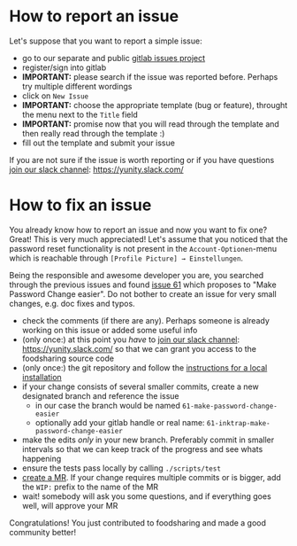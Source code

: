 # How to report an issue

Let's suppose that you want to report a simple issue:

 - go to our separate and public [gitlab issues project](https://gitlab.com/foodsharing-dev/issues0/issues)
 - register/sign into gitlab
 - **IMPORTANT:** please search if the issue was reported before. Perhaps try multiple different wordings
 - click on ``New Issue``
 - **IMPORTANT:** choose the appropriate template (bug or feature), throught the menu next to the ``Title`` field
 - **IMPORTANT:** promise now that you will read through the template and then really read through the template :)
 - fill out the template and submit your issue

If you are not sure if the issue is worth reporting or if you have questions [join our slack channel](./resources/links.md): <https://yunity.slack.com/>

# How to fix an issue

You already know how to report an issue and now you want to fix one? Great!
This is very much appreciated! Let's assume that you noticed that the password
reset functionality is not present in the ``Account-Optionen``-menu which is
reachable through ``[Profile Picture] → Einstellungen``.

Being the responsible and awesome developer you are, you searched through the
previous issues and found [issue
61](https://gitlab.com/foodsharing-dev/issues0/issues/61) which proposes to
"Make Password Change easier". Do not bother to create an issue for very small
changes, e.g. doc fixes and typos.

 - check the comments (if there are any). Perhaps someone is already working on this issue or added some useful info
 - (only once:) at this point you *have* to [join our slack channel](./resources/links.md): <https://yunity.slack.com/> so that we can grant you access to the foodsharing source code
 - (only once:) the git repository and follow the [instructions for a local installation]()
 - if your change consists of several smaller commits, create a new designated branch and reference the issue
    - in our case the branch would be named ``61-make-password-change-easier``
    - optionally add your gitlab handle or real name: ``61-inktrap-make-password-change-easier``
 - make the edits *only* in your new branch. Preferably commit in smaller intervals so that we can keep track of the progress and see whats happening
 - ensure the tests pass locally by calling ``./scripts/test``
 - [create a MR](https://docs.gitlab.com/ee/gitlab-basics/add-merge-request.html). If your change requires multiple commits or is bigger, add the ``WIP:`` prefix to the name of the MR
 - wait! somebody will ask you some questions, and if everything goes well, will approve your MR

Congratulations! You just contributed to foodsharing and made a good community better!

